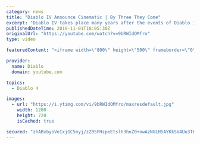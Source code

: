 ```yaml
---
category: news
title: "Diablo IV Announce Cinematic | By Three They Come"
excerpt: "Diablo IV takes place many years after the events of Diablo III, after millions have been slaughtered by the actions of the High Heavens and Burning Hells alike."
publishedDateTime: 2019-11-01T18:05:30Z
originalUrl: "https://youtube.com/watch?v=9bRWIdOMfro"
type: video

featuredContent: "<iframe width=\"800\" height=\"500\" frameborder=\"0\" src=\"https://www.youtube.com/embed/9bRWIdOMfro\" allow=\"accelerometer; autoplay; encrypted-media; gyroscope; picture-in-picture\" allowfullscreen></iframe>"

provider:
  name: Diablo
  domain: youtube.com

topics:
  - Diablo 4

images:
  - url: "https://i.ytimg.com/vi/9bRWIdOMfro/maxresdefault.jpg"
    width: 1280
    height: 720
    isCached: true

secured: "zhABxbyoVeIxjGC5nyj/zZ0SFHzpeEtslh3hnZ0+owAzNULH5AYKkSV4Uu3TKcnOa/GOJF0Js8jBatuNCZSpFhZoVFNsyzzLOdczVHjO4ZMnT7t7nZL5ViGzTIKECeAnOEqFIT6gNnDSI/WObe7Bu7LGyBO1ZE2h7f4XctxnjDpi4NDO6D1QT03gbtFwD2SVZOef+OLCKkbecFYwpiwTTHIWsys8tPXCiZSgrU+DCPqnsst/TGnIl8vLj9XzxoU4bijqyEosVBlVGAJSSjO9S5Bh8ELi8TsChsyYOry6YouaPgYFXMFh+01ibKxh7ZmXUAyhQdgPNaQkc5MLTBQMavgb+lv5eDBfSsyOVm3NwD6bWAGZgtGswc5gsR/Y+/Yw5pqC+EZzF9xaJkOG4AJZt1vEn3hs+Tkbfka7aZzxbshy1yRe6AGLEBhaBU8pytNQ;OXt2jjQ8XmV+lhhKBKQF6Q=="
---
```


